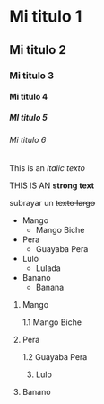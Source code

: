 <!-- HEADINGS -->

# Mi titulo 1
## Mi titulo 2
### Mi titulo 3
#### Mi titulo 4
##### MI titulo 5
###### Mi titulo 6
<!-- italic -->
This is an *italic texto*

<!-- strong -->
THIS IS AN **strong text** 

<!-- striketrough -->
subrayar un ~~texto largo~~

<!-- Listas desordenadas -->
* Mango
    * Mango Biche
* Pera
    * Guayaba Pera
* Lulo 
    * Lulada
* Banano
    * Banana

<!-- Listas ordenadas-->
1. Mango

    1.1 Mango Biche
2. Pera

    1.2 Guayaba Pera

    3. Lulo
4. Banano   


